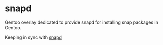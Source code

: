 # snapd
Gentoo overlay dedicated to provide snapd for installing snap packages in Gentoo.

Keeping in sync with [snapd](https://github.com/snapcore/snapd)
